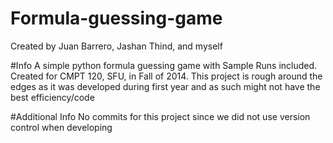 # Formula-guessing-game
Created by Juan Barrero, Jashan Thind, and myself

#Info
A simple python formula guessing game with Sample Runs included. Created for CMPT 120, SFU, in Fall of 2014. This project is rough around 
the edges as it was developed during first year and as such might not have the best efficiency/code

#Additional Info
No commits for this project since we did not use version control when developing
